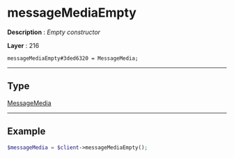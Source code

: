 # messageMediaEmpty

**Description** : *Empty constructor*

**Layer** : 216

```tl
messageMediaEmpty#3ded6320 = MessageMedia;
```

---

## Type

[MessageMedia](type/MessageMedia)

---

## Example

```php
$messageMedia = $client->messageMediaEmpty();
```